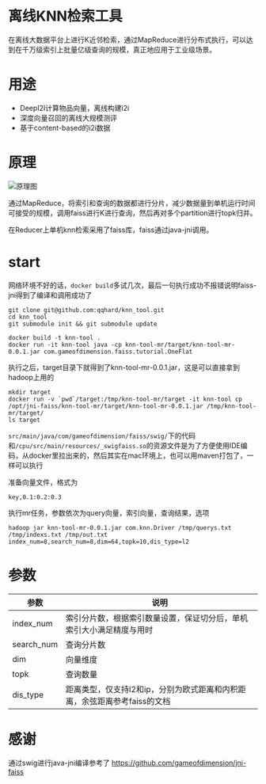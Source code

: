 
# 离线KNN检索工具

在离线大数据平台上进行K近邻检索，通过MapReduce进行分布式执行，可以达到在千万级索引上批量亿级查询的规模，真正地应用于工业级场景。

# 用途

+ DeepI2I计算物品向量，离线构建i2i
+ 深度向量召回的离线大规模测评
+ 基于content-based的i2i数据

# 原理

![原理图](https://app.yinxiang.com/FileSharing.action?hash=1/43c6d7fe41ace5885c95e7f4bcd993b8-139942)

通过MapReduce，将索引和查询的数据都进行分片，减少数据量到单机运行时间可接受的规模，调用faiss进行K进行查询，然后再对多个partition进行topk归并。

在Reducer上单机knn检索采用了faiss库，faiss通过java-jni调用。

# start

网络环境不好的话，`docker build`多试几次，最后一句执行成功不报错说明faiss-jni得到了编译和调用成功了

```
git clone git@github.com:qqhard/knn_tool.git 
cd knn_tool
git submodule init && git submodule update

docker build -t knn-tool .
docker run -it knn-tool java -cp knn-tool-mr/target/knn-tool-mr-0.0.1.jar com.gameofdimension.faiss.tutorial.OneFlat
```

执行之后，target目录下就得到了knn-tool-mr-0.0.1.jar，这是可以直接拿到hadoop上用的

```
mkdir target
docker run -v `pwd`/target:/tmp/knn-tool-mr/target -it knn-tool cp /opt/jni-faiss/knn-tool-mr/target/knn-tool-mr-0.0.1.jar /tmp/knn-tool-mr/target/
ls target
```

`src/main/java/com/gameofdimension/faiss/swig/`下的代码和`/cpu/src/main/resources/_swigfaiss.so`的资源文件是为了方便使用IDE编码，从docker里拉出来的，然后其实在mac环境上，也可以用maven打包了，一样可以执行


准备向量文件，格式为

```
key,0.1:0.2:0.3
```

执行mr任务，参数依次为query向量，索引向量，查询结果，选项

```
hadoop jar knn-tool-mr-0.0.1.jar com.knn.Driver /tmp/querys.txt /tmp/indexs.txt /tmp/out.txt index_num=8,search_num=8,dim=64,topk=10,dis_type=l2
```

# 参数

|参数|说明|
|---|---|
|index_num|索引分片数，根据索引数量设置，保证切分后，单机索引大小满足精度与用时|
|search_num|查询分片数|
|dim|向量维度|
|topk|查询数量|
|dis_type|距离类型，仅支持l2和ip，分别为欧式距离和内积距离，余弦距离参考faiss的文档|

# 感谢

通过swig进行java-jni编译参考了 https://github.com/gameofdimension/jni-faiss
